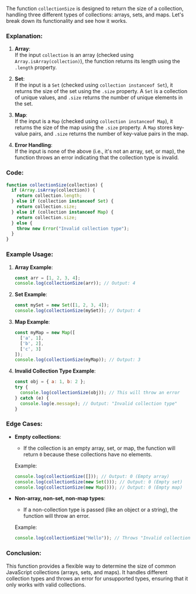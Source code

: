 The function `collectionSize` is designed to return the size of a collection, handling three different types of collections: arrays, sets, and maps. Let's break down its functionality and see how it works.

### Explanation:

1. **Array**:  
   If the input `collection` is an array (checked using `Array.isArray(collection)`), the function returns its length using the `.length` property.
   
2. **Set**:  
   If the input is a `Set` (checked using `collection instanceof Set`), it returns the size of the set using the `.size` property. A `Set` is a collection of unique values, and `.size` returns the number of unique elements in the set.

3. **Map**:  
   If the input is a `Map` (checked using `collection instanceof Map`), it returns the size of the map using the `.size` property. A `Map` stores key-value pairs, and `.size` returns the number of key-value pairs in the map.

4. **Error Handling**:  
   If the input is none of the above (i.e., it's not an array, set, or map), the function throws an error indicating that the collection type is invalid.

### Code:

```javascript
function collectionSize(collection) {
  if (Array.isArray(collection)) {
    return collection.length;
  } else if (collection instanceof Set) {
    return collection.size;
  } else if (collection instanceof Map) {
    return collection.size;
  } else {
    throw new Error("Invalid collection type");
  }
}
```

### Example Usage:

1. **Array Example**:
   ```javascript
   const arr = [1, 2, 3, 4];
   console.log(collectionSize(arr)); // Output: 4
   ```

2. **Set Example**:
   ```javascript
   const mySet = new Set([1, 2, 3, 4]);
   console.log(collectionSize(mySet)); // Output: 4
   ```

3. **Map Example**:
   ```javascript
   const myMap = new Map([
     ['a', 1],
     ['b', 2],
     ['c', 3]
   ]);
   console.log(collectionSize(myMap)); // Output: 3
   ```

4. **Invalid Collection Type Example**:
   ```javascript
   const obj = { a: 1, b: 2 };
   try {
     console.log(collectionSize(obj)); // This will throw an error
   } catch (e) {
     console.log(e.message); // Output: "Invalid collection type"
   }
   ```

### Edge Cases:

- **Empty collections**:
  - If the collection is an empty array, set, or map, the function will return `0` because these collections have no elements.
  
  Example:
  ```javascript
  console.log(collectionSize([])); // Output: 0 (Empty array)
  console.log(collectionSize(new Set())); // Output: 0 (Empty set)
  console.log(collectionSize(new Map())); // Output: 0 (Empty map)
  ```

- **Non-array, non-set, non-map types**:
  - If a non-collection type is passed (like an object or a string), the function will throw an error.
  
  Example:
  ```javascript
  console.log(collectionSize("Hello")); // Throws "Invalid collection type"
  ```

### Conclusion:

This function provides a flexible way to determine the size of common JavaScript collections (arrays, sets, and maps). It handles different collection types and throws an error for unsupported types, ensuring that it only works with valid collections.